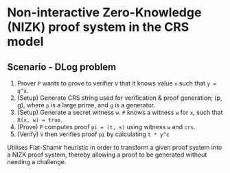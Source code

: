 # Non-interactive Zero-Knowledge (NIZK) proof system in the CRS model
## Scenario - DLog problem
1) Prover `P` wants to prove to verifier `V` that it knows value `x` such that `y = g^x`.
2) (Setup) Generate CRS string used for verification & proof generation; (p, g), where `p` is a large prime, and `g` is a generator.
3) (Setup) Generate a secret witness `w`. `P` knows a witness `w` for `x`, such that `R(x, w) = true`.
4) (Prove) `P` computes proof `pi = (t, s)` using witness `w` and `crs`.
5) (Verify) `V` then verifies proof `pi` by calculating `t * y^c`

Utilises Fiat-Shamir heuristic in order to transform a given proof system into a NIZK proof system, thereby allowing a proof to be generated without needing a challenge.
